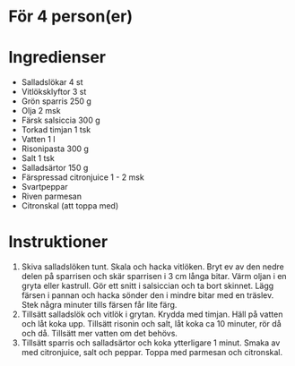 # För 4 person(er)
# Ingredienser
- Salladslökar 4 st
- Vitlöksklyftor 3 st
- Grön sparris 250 g
- Olja 2 msk
- Färsk salsiccia 300 g
- Torkad timjan 1 tsk
- Vatten 1 l
- Risonipasta 300 g
- Salt 1 tsk
- Salladsärtor 150 g
- Färspressad citronjuice 1 - 2 msk
- Svartpeppar
- Riven parmesan
- Citronskal (att toppa med)
# Instruktioner
1. Skiva salladslöken tunt. Skala och hacka vitlöken. Bryt ev av den nedre delen på sparrisen och skär sparrisen i 3 cm långa bitar. Värm oljan i en gryta eller kastrull. Gör ett snitt i salsiccian och ta bort skinnet. Lägg färsen i pannan och hacka sönder den i mindre bitar med en träslev. Stek några minuter tills färsen får lite färg.
2. Tillsätt salladslök och vitlök i grytan. Krydda med timjan. Häll på vatten och låt koka upp. Tillsätt risonin och salt, låt koka ca 10 minuter, rör då och då. Tillsätt mer vatten om det behövs.
3. Tillsätt sparris och salladsärtor och koka ytterligare 1 minut. Smaka av med citronjuice, salt och peppar. Toppa med parmesan och citronskal.